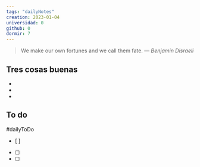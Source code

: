 ```yaml
---
tags: "dailyNotes"
creation: 2023-01-04
universidad: 0
github: 0
dormir: 7
---
```


> We make our own fortunes and we call them fate.
> — <cite>Benjamin Disraeli</cite>

## Tres cosas buenas 
- 
- 
- 

## To do
#dailyToDo
- [ ] 
- [ ] 
- [ ] 
